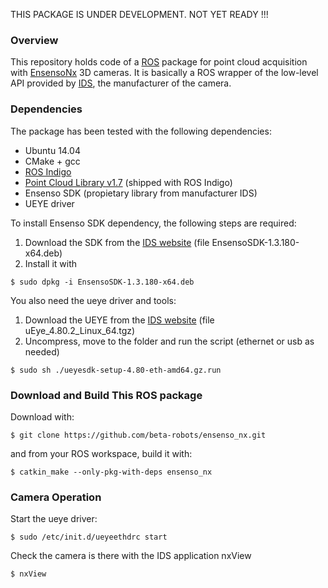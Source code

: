 THIS PACKAGE IS UNDER DEVELOPMENT. NOT YET READY !!!

### Overview
This repository holds code of a [ROS](http://www.ros.org) package for point cloud acquisition with  [EnsensoNx](https://en.ids-imaging.com/ensenso-stereo-3d-camera.html) 3D cameras. It is basically a ROS wrapper of the low-level API provided by [IDS](https://en.ids-imaging.com), the manufacturer of the camera. 

### Dependencies
The package has been tested with the following dependencies:
* Ubuntu 14.04
* CMake + gcc
* [ROS Indigo](http://wiki.ros.org/indigo/Installation/Ubuntu)
* [Point Cloud Library v1.7](http://www.pointclouds.org/) (shipped with ROS Indigo)
* Ensenso SDK (propietary library from manufacturer IDS)
* UEYE driver 

To install Ensenso SDK dependency, the following steps are required: 

1. Download the SDK from the [IDS website](http://www.ensenso.com/support/sdk-download/) (file EnsensoSDK-1.3.180-x64.deb)
2. Install it with
```shell 
$ sudo dpkg -i EnsensoSDK-1.3.180-x64.deb
```

You also need the ueye driver and tools:

1. Download the UEYE from the [IDS website](http://www.ensenso.com/support/sdk-download/) (file uEye_4.80.2_Linux_64.tgz)
2. Uncompress, move to the folder and run the script (ethernet or usb as needed)
```shell 
$ sudo sh ./ueyesdk-setup-4.80-eth-amd64.gz.run
```

### Download and Build This ROS package
Download with:
```shell
$ git clone https://github.com/beta-robots/ensenso_nx.git
```
and from your ROS workspace, build it with:
```shell
$ catkin_make --only-pkg-with-deps ensenso_nx
```

### Camera Operation
Start the ueye driver:
```shell
$ sudo /etc/init.d/ueyeethdrc start
```
Check the camera is there with the IDS application nxView
```shell
$ nxView
```





